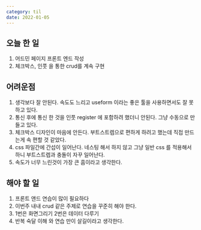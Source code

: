 ```yaml
---
category: til
date: 2022-01-05
---
```


## 오늘 한 일

1. 어드민 페이지 프론트 엔드 작성
2. 체크박스, 인풋 을 통한 crud를 계속 구현

## 어려운점

1. 생각보다 잘 안된다. 속도도 느리고 useform 이라는 좋은 툴을 사용하면서도 잘 못하고 있다.
2. 통신 후에 통신 한 것을 인풋 register 에 포함하려 했더니 안된다. 그냥 수동으로 만들고 있다.
3. 체크박스 디자인이 마음에 안든다. 부트스트렙으로 편하게 하려고 했는데 직접 만드는게 속 편할 것 같았다.
4. css 파일간에 간섭이 일어난다. 네스팅 해서 하지 않고 그냥 일반 css 를 적용해서 하니 부트스트렙과 충돌이 자꾸 일어난다.
5. 속도가 너무 느린것이 가장 큰 흠이라고 생각한다.

## 해야 할 일

1. 프론트 앤드 연습이 많이 필요하다
2. 이번주 내내 crud 같은 주제로 연습을 꾸준히 해야 한다.
3. 1번은 화면그리기 2번은 데이터 다루기
4. 반복 숙달 이해 와 연습 만이 살길이라고 생각한다.
